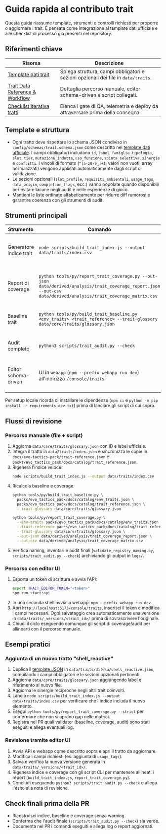 # Guida rapida al contributo trait

Questa guida riassume template, strumenti e controlli richiesti per proporre o
aggiornare i trait. È pensata come integrazione al template dati ufficiale e
alle checklist di processo già presenti nel repository.

## Riferimenti chiave

| Risorsa | Descrizione |
| --- | --- |
| [Template dati trait](../traits_template.md) | Spiega struttura, campi obbligatori e sezioni opzionali dei file in `data/traits`. |
| [Trait Data Reference & Workflow](../process/trait_data_reference.md) | Dettaglia percorso manuale, editor schema-driven e script collegati. |
| [Checklist iterativa tratti](../process/traits_checklist.md) | Elenca i gate di QA, telemetria e deploy da attraversare prima della consegna. |

## Template e struttura

- Ogni tratto deve rispettare lo schema JSON condiviso in
  `config/schemas/trait.schema.json` come descritto nel [template dati
  ufficiale](../traits_template.md). I campi obbligatori includono `id`,
  `label`, `famiglia_tipologia`, `slot`, `tier`, `mutazione_indotta`,
  `uso_funzione`, `spinta_selettiva`, `sinergie` e `conflitti`. I vincoli di
  formato (`^[a-z0-9_]+$`, valori non vuoti, array normalizzati) vengono
  applicati automaticamente dagli script di validazione.
- Le sezioni opzionali (`slot_profile`, `requisiti_ambientali`, `usage_tags`,
  `data_origin`, `completion_flags`, ecc.) vanno popolate quando disponibili per
  evitare lacune negli audit e nelle esperienze di gioco.
- Mantieni le liste ordinate alfabeticamente per ridurre diff rumorosi e
  garantire coerenza con gli strumenti di audit.

## Strumenti principali

| Strumento | Comando | Scopo |
| --- | --- | --- |
| Generatore indice trait | `node scripts/build_trait_index.js --output data/traits/index.csv` | Ricostruisce l'indice aggregato (CSV/JSON) usato da audit e dashboard. |
| Report di coverage | `python tools/py/report_trait_coverage.py --out-json data/derived/analysis/trait_coverage_report.json --out-csv data/derived/analysis/trait_coverage_matrix.csv` | Aggiorna coverage su biomi/regole e fallisce in modalità `--strict` se scendono sotto le soglie definite. |
| Baseline trait | `python tools/py/build_trait_baseline.py <env_traits> <trait_reference> --trait-glossary data/core/traits/glossary.json` | Ricalcola la baseline tattica a partire dai cataloghi sincronizzati. |
| Audit completo | `python3 scripts/trait_audit.py --check` | Esegue la pipeline di verifica finale e produce `logs/trait_audit.md`. |
| Editor schema-driven | UI in `webapp` (`npm --prefix webapp run dev`) all'indirizzo `/console/traits` | Permette modifiche assistite con validazione AJV e versioning automatico dei file. |

Per setup locale ricorda di installare le dipendenze (`npm ci` e `python -m pip
install -r requirements-dev.txt`) prima di lanciare gli script di cui sopra.

## Flussi di revisione

### Percorso manuale (file + script)

1. Aggiorna `data/core/traits/glossary.json` con ID e label ufficiale.
2. Integra il tratto in `data/traits/index.json` e sincronizza le copie in
   `docs/evo-tactics-pack/trait-reference.json` e
   `packs/evo_tactics_pack/docs/catalog/trait_reference.json`.
3. Rigenera l'indice veloce:
   ```bash
   node scripts/build_trait_index.js --output data/traits/index.csv
   ```
4. Ricalcola baseline e coverage:
   ```bash
   python tools/py/build_trait_baseline.py \
     packs/evo_tactics_pack/docs/catalog/env_traits.json \
     packs/evo_tactics_pack/docs/catalog/trait_reference.json \
     --trait-glossary data/core/traits/glossary.json

   python tools/py/report_trait_coverage.py \
     --env-traits packs/evo_tactics_pack/docs/catalog/env_traits.json \
     --trait-reference packs/evo_tactics_pack/docs/catalog/trait_reference.json \
     --trait-glossary data/core/traits/glossary.json \
     --out-json data/derived/analysis/trait_coverage_report.json \
     --out-csv data/derived/analysis/trait_coverage_matrix.csv
   ```
5. Verifica naming, inventari e audit finali (`validate_registry_naming.py`,
   `scripts/trait_audit.py --check`) archiviando gli output in `logs/`.

### Percorso con editor UI

1. Esporta un token di scrittura e avvia l'API:
   ```bash
   export TRAIT_EDITOR_TOKEN="<token>"
   npm run start:api
   ```
2. In una seconda shell avvia la webapp: `npm --prefix webapp run dev`.
3. Apri `http://localhost:5173/console/traits`, inserisci il token e modifica i
   campi necessari. Ogni salvataggio crea automaticamente una versione in
   `data/traits/_versions/<trait_id>/` prima di sovrascrivere l'originale.
4. Chiudi il ciclo eseguendo comunque gli script di coverage/audit per
   allinearti con il percorso manuale.

## Esempi pratici

### Aggiunta di un nuovo tratto "shell_reactive"

1. Duplica il [template JSON](../traits_template.md#scheletro-minimo) in
   `data/traits/difesa/shell_reactive.json`, compilando i campi obbligatori e le
   sezioni opzionali pertinenti.
2. Aggiorna `data/core/traits/glossary.json` aggiungendo label e riferimento al
   nuovo file.
3. Aggiorna le sinergie reciproche negli altri trait coinvolti.
4. Lancia `node scripts/build_trait_index.js --output data/traits/index.csv` per
   verificare che l'indice includa il nuovo elemento.
5. Esegui `python tools/py/report_trait_coverage.py --strict` per confermare che
   non si aprano gap nelle matrici.
6. Registra nel PR quali validator (baseline, coverage, audit) sono stati
   eseguiti e allega eventuali log.

### Revisione tramite editor UI

1. Avvia API e webapp come descritto sopra e apri il tratto da aggiornare.
2. Modifica i campi richiesti (es. aggiunta di `usage_tags`).
3. Salva e verifica la nuova versione generata in
   `data/traits/_versions/<trait_id>/`.
4. Rigenera indice e coverage con gli script CLI per mantenere allineati i
   report (`build_trait_index.js`, `report_trait_coverage.py`).
5. Concludi eseguendo `python3 scripts/trait_audit.py --check` e allega l'esito
   alla nota di revisione.

## Check finali prima della PR

- Ricostruisci indice, baseline e coverage senza warning.
- Conferma che l'audit finale (`scripts/trait_audit.py --check`) sia verde.
- Documenta nel PR i comandi eseguiti e allega log o report aggiornati.
